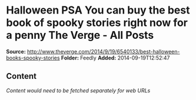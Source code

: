 # Halloween PSA You can buy the best book of spooky stories right now for a penny The Verge - All Posts

**Source:** http://www.theverge.com/2014/9/19/6540133/best-halloween-books-spooky-stories
**Folder:** Feedly
**Added:** 2014-09-19T12:52:47




## Content
*Content would need to be fetched separately for web URLs*
